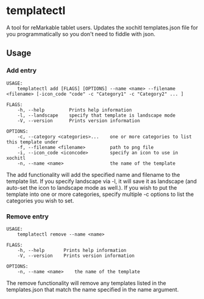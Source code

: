 # templatectl
A tool for reMarkable tablet users.  Updates the xochitl templates.json file for you programmatically so you don't need to fiddle with json.

## Usage
### Add entry
```
USAGE:
    templatectl add [FLAGS] [OPTIONS] --name <name> --filename <filename> [-icon_code "code" -c "Category1" -c "Category2" ... ]

FLAGS:
    -h, --help         Prints help information
    -l, --landscape    specify that template is landscape mode
    -V, --version      Prints version information

OPTIONS:
    -c, --category <categories>...    one or more categories to list this template under
    -f, --filename <filename>         path to png file
    -i, --icon_code <iconcode>        specify an icon to use in xochitl
    -n, --name <name>                 the name of the template
```
The add functionality will add the specified name and filename to the template list.  If you specify landscape via -l, 
it will save it as landscape (and auto-set the icon to landscape mode as well.).  If you wish to put the template into
one or more categories, specify multiple -c options to list the categories you wish to set.

### Remove entry
```
USAGE:
    templatectl remove --name <name>

FLAGS:
    -h, --help       Prints help information
    -V, --version    Prints version information

OPTIONS:
    -n, --name <name>    the name of the template
```
The remove functionality will remove any templates listed in the templates.json that match the name specified in the name argument.
